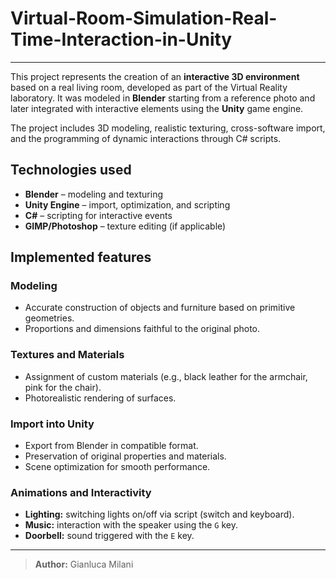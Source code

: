 # Virtual-Room-Simulation-Real-Time-Interaction-in-Unity
---

This project represents the creation of an **interactive 3D environment** based on a real living room, developed as part of the Virtual Reality laboratory. It was modeled in **Blender** starting from a reference photo and later integrated with interactive elements using the **Unity** game engine.

The project includes 3D modeling, realistic texturing, cross-software import, and the programming of dynamic interactions through C# scripts.

## Technologies used

- **Blender** – modeling and texturing  
- **Unity Engine** – import, optimization, and scripting  
- **C#** – scripting for interactive events  
- **GIMP/Photoshop** – texture editing (if applicable)

## Implemented features

### Modeling
- Accurate construction of objects and furniture based on primitive geometries.  
- Proportions and dimensions faithful to the original photo.

### Textures and Materials
- Assignment of custom materials (e.g., black leather for the armchair, pink for the chair).  
- Photorealistic rendering of surfaces.

### Import into Unity
- Export from Blender in compatible format.  
- Preservation of original properties and materials.  
- Scene optimization for smooth performance.

### Animations and Interactivity
- **Lighting:** switching lights on/off via script (switch and keyboard).  
- **Music:** interaction with the speaker using the `G` key.  
- **Doorbell:** sound triggered with the `E` key.

---
> **Author:** Gianluca Milani
